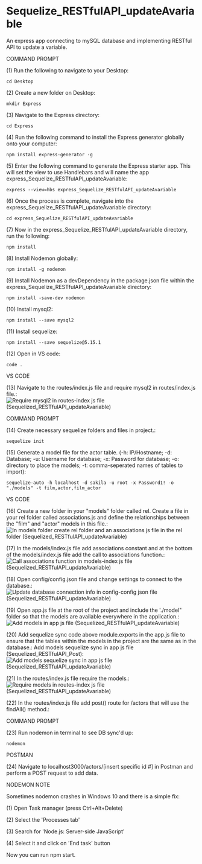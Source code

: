 # Sequelize_RESTfulAPI_updateAvariable
An express app connecting to mySQL database and implementing RESTful API to update a variable.

COMMAND PROMPT

(1) Run the following to navigate to your Desktop: 

    cd Desktop

(2) Create a new folder on Desktop: 

    mkdir Express

(3) Navigate to the Express directory: 

    cd Express

(4) Run the following command to install the Express generator globally onto your computer: 

    npm install express-generator -g

(5) Enter the following command to generate the Express starter app. This will set the view to use Handlebars and will name the app express_Sequelize_RESTfulAPI_updateAvariable: 

    express --view=hbs express_Sequelize_RESTfulAPI_updateAvariable

(6) Once the process is complete, navigate into the express_Sequelize_RESTfulAPI_updateAvariable directory: 

    cd express_Sequelize_RESTfulAPI_updateAvariable
    
(7) Now in the express_Sequelize_RESTfulAPI_updateAvariable directory, run the following: 

    npm install

(8) Install Nodemon globally: 

    npm install -g nodemon
    
(9) Install Nodemon as a devDependency in the package.json file within the express_Sequelize_RESTfulAPI_updateAvariable directory:

    npm install -save-dev nodemon
    
(10) Install mysql2:

    npm install --save mysql2

(11) Install sequelize: 

    npm install --save sequelize@5.15.1

(12) Open in VS code:

    code . 


VS CODE

(13) Navigate to the routes/index.js file and require mysql2 in routes/index.js file.: ![Require mysql2 in routes-index js file (Sequelized_RESTfulAPI_updateAvariable)](https://user-images.githubusercontent.com/35668707/71291788-8df96680-2341-11ea-974a-224f3c56776b.JPG)

COMMAND PROMPT

(14) Create necessary sequelize folders and files in project.:

    sequelize init

(15)  Generate a model file for the actor table. (-h: IP/Hostname; -d: Database; -u: Username for database; -x: Password for database; -o: directory to place the models; -t: comma-seperated names of tables to import):  

    sequelize-auto -h localhost -d sakila -u root -x Password1! -o "./models" -t film,actor,film_actor
    
VS CODE

(16) Create a new folder in your "models" folder called rel. Create a file in your rel folder called associations.js and define the relationships between the "film" and "actor" models in this file.: ![In models folder create rel folder and an associations js file in the rel folder (Sequelized_RESTfulAPI_updateAvariable)](https://user-images.githubusercontent.com/35668707/71291833-ac5f6200-2341-11ea-950a-0d887a6a51b3.JPG)

(17) In the models/index.js file add associations constant and at the bottom of the models/index.js file add the call to associations function.: ![Call associations function in models-index js file (Sequelized_RESTfulAPI_updateAvariable)](https://user-images.githubusercontent.com/35668707/71292240-d3b62f00-2341-11ea-9f89-9171ce80c03e.JPG)

(18) Open config/config.json file and change settings to connect to the database.: ![Update database connection info in config-config json file (Sequelized_RESTfulAPI_updateAvariable)](https://user-images.githubusercontent.com/35668707/71292277-ed577680-2341-11ea-8413-e55ce852c4a2.JPG)

(19) Open app.js file at the root of the project and include the './model" folder so that the models are available everywhere in the application.: ![Add models in app js file (Sequelized_RESTfulAPI_updateAvariable)](https://user-images.githubusercontent.com/35668707/71292675-11b35300-2342-11ea-83ba-51ca4acb59c2.JPG)

(20) Add sequelize sync code above module.exports in the app.js file to ensure that the tables within the models in the project are the same as in the database.: Add models sequelize sync in app js file (Sequelized_RESTfulAPI_Post): ![Add models sequelize sync in app js file (Sequelized_RESTfulAPI_updateAvariable)](https://user-images.githubusercontent.com/35668707/71293040-327ba880-2342-11ea-9c21-677b36cfe16d.JPG)

(21) In the routes/index.js file require the models.: ![Require models in routes-index js file (Sequelized_RESTfulAPI_updateAvariable)](https://user-images.githubusercontent.com/35668707/71293087-4f17e080-2342-11ea-98a6-66186798142a.JPG)

(22) In the routes/index.js file add post() route for /actors that will use the findAll() method.: 

COMMAND PROMPT

(23) Run nodemon in terminal to see DB sync'd up: 

    nodemon

POSTMAN

(24) Navigate to localhost3000/actors/[insert specific id #] in Postman and perform a POST request to add data.

NODEMON NOTE

Sometimes nodemon crashes in Windows 10 and there is a simple fix:

(1) Open Task manager (press Ctrl+Alt+Delete)

(2) Select the 'Processes tab'

(3) Search for 'Node.js: Server-side JavaScript'

(4) Select it and click on 'End task' button

Now you can run npm start.
